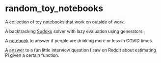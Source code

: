 # random_toy_notebooks

A collection of toy notebooks that work on outside of work.

A backtracking [Sudoku](notebooks/sudoku_solver.ipynb) solver with lazy evaluation using generators.

A [notebook](notebooks/google_trends_stl_loess.ipynb) to answer if people are drinking more or less in COVID times. 

A [answer](notebooks/estimate_pi.ipynb) to a fun little interview question I saw on Reddit about estimating Pi given a certain function. 
